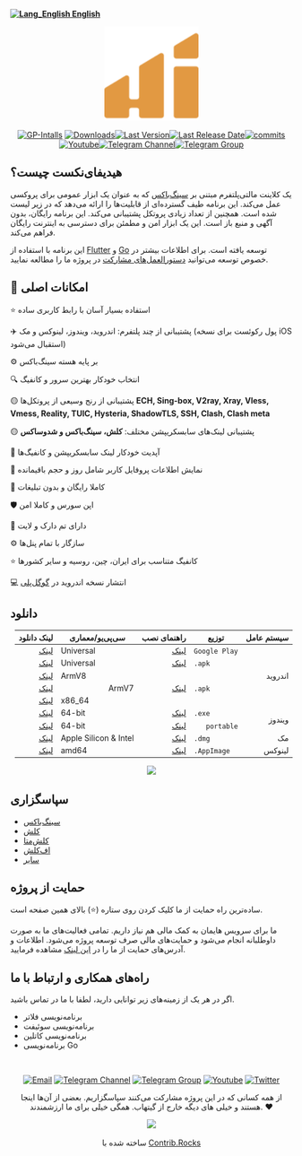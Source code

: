 <div align="left" markdown="1">

[**![Lang_English](https://user-images.githubusercontent.com/125398461/229074810-599bd7f9-0bc1-44a9-b76e-90bf7e182314.png) English**](README.md)&nbsp;&nbsp;&nbsp;&nbsp;&nbsp;&nbsp;&nbsp;&nbsp;&nbsp;&nbsp;

</div>

<p align="center"><img src="assets/images/logo.svg" width="168"/></p>

<div align="center">
   
   
[![GP-Intalls](https://img.shields.io/endpoint?color=green&logo=google-play&logoColor=green&url=https%3A%2F%2Fplay.cuzi.workers.dev%2Fplay%3Fi%3Dapp.hiddify.com%26l%3DGoogle%2520Play%26m%3D%24shortinstalls&style=flat-square)](https://play.google.com/store/apps/details?id=app.hiddify.com) [![Downloads](https://img.shields.io/github/downloads/hiddify/hiddify-next/total?style=flat-square&logo=github)](https://github.com/hiddify/hiddify-next/releases/)[![Last Version](https://img.shields.io/github/release/hiddify/hiddify-next/all.svg?style=flat-square)](https://github.com/hiddify/hiddify-next/)[![Last Release Date](https://img.shields.io/github/release-date/hiddify/hiddify-next.svg?style=flat-square)](https://github.com/hiddify/hiddify-next/)[![commits](https://img.shields.io/github/commit-activity/m/hiddify/hiddify-next?style=flat-square)](https://github.com/hiddify/hiddify-next/)
[![Youtube](https://img.shields.io/youtube/channel/views/UCxrmeMvVryNfB4XL35lXQNg?label=Youtube&style=flat-square&logo=youtube)](https://www.youtube.com/@hiddify)[![Telegram Channel](https://img.shields.io/endpoint?label=Channel&style=flat-square&url=https%3A%2F%2Ftg.sumanjay.workers.dev%2Fhiddify&color=blue)](https://telegram.dog/hiddify)[![Telegram Group](https://img.shields.io/endpoint?color=neon&label=Support%20Group&style=flat-square&url=https%3A%2F%2Ftg.sumanjay.workers.dev%2Fhiddify_board)](https://telegram.dog/hiddify_board)

</div>

## هیدیفای‌نکست چیست؟

یک کلاینت مالتی‌پلتفرم مبتنی بر [سینگ‌باکس](https://github.com/SagerNet/sing-box) که به عنوان یک ابزار عمومی برای پروکسی عمل می‌کند. این برنامه طیف گسترده‌ای از قابلیت‌ها را ارائه می‌دهد که در زیر لیست شده است. همچنین از تعداد زیادی پروتکل پشتیبانی می‌کند. این برنامه رایگان، بدون آگهی و منبع باز است. این یک ابزار امن و مطمئن برای دسترسی به اینترنت رایگان فراهم می‌کند.

این برنامه با استفاده از [Flutter](https://flutter.dev/) و [Go](https://go.dev/) توسعه یافته است. برای اطلاعات بیشتر در خصوص توسعه می‌توانید [دستورالعمل‌های مشارکت](https://github.com/hiddify/hiddify-next/blob/main/CONTRIBUTING.md) در پروژه ما را مطالعه نمایید.

## 🚀 امکانات اصلی

⭐ استفاده بسیار آسان با رابط کاربری ساده

✈️ پشتیبانی از چند پلتفرم: اندروید، ویندوز، لینوکس و مک (پول رکوئست برای نسخه iOS استقبال می‌شود)

⚙️ بر پایه هسته سینگ‌باکس

🔍 انتخاب خودکار بهترین سرور و کانفیگ

🟡 پشتیبانی از رنج وسیعی از پروتکل‌ها
**ECH, Sing-box, V2ray, Xray, Vless, Vmess, Reality, TUIC, Hysteria, ShadowTLS, SSH, Clash, Clash meta**

🟡 پشتیبانی لینک‌های سابسکریپشن‌ مختلف:
**کلش، سینگ‌باکس و شدوساکس**

🔄 آپدیت خودکار لینک سابسکریپشن و کانفیگ‌ها

🔎 نمایش اطلاعات پروفایل کاربر شامل روز و حجم باقیمانده

📱 کاملا رایگان و بدون تبلیغات

🛡 اپن سورس و کاملا امن

🌙 دارای تم دارک و لایت

⚙ سازگار با تمام پنل‌ها

⭐ کانفیگ متناسب برای ایران، چین، روسیه و‌ سایر کشورها

💻 انتشار نسخه اندروید در [گوگل‌پلی](https://play.google.com/store/apps/details?id=app.hiddify.com)

## دانلود
<div dir=rtl align=center>
<table >
    <thead>
        <tr>
            <th>سیستم عامل</th>
            <th>توزیع</th>
            <th>راهنمای نصب</th>
            <th>سی‌پی‌یو/معماری</th>
            <th>لینک دانلود</th>
        </tr>
    </thead>
    <tbody>
        <tr>
            <td rowspan=5>اندروید</td>
            <td><code>Google Play</code></td>
            <td><a href="https://github.com/hiddify/Hiddify-Server/wiki/Tutorial-for-HiddifyNext-app">لینک</a></td>
            <td dir=ltr>Universal</td>
            <td><a href="https://play.google.com/store/apps/details?id=app.hiddify.com">لینک</a></td>
        </tr>
        <tr>
            <td dir=ltr><code>.apk</code></td>
            <td><a href="https://github.com/hiddify/Hiddify-Server/wiki/Tutorial-for-HiddifyNext-app">لینک</a></td>
            <td dir=ltr>Universal</td>
            <td><a
                    href="https://github.com/hiddify/hiddify-next/releases/latest/download/hiddify-android-universal.apk">لینک</a>
            </td>
        </tr>
        <tr>
            <td dir=ltr rowspan=3><code>.apk</code></td>
            <td rowspan=3><a href="https://github.com/hiddify/Hiddify-Server/wiki/Tutorial-for-HiddifyNext-app">لینک</a>
            </td>
            <td dir=ltr>ArmV8</td>
            <td><a
                    href="https://github.com/hiddify/hiddify-next/releases/latest/download/hiddify-android-arm64.apk">لینک</a>
            </td>
        <tr>
            <td>ArmV7</td>
            <td><a
                    href="https://github.com/hiddify/hiddify-next/releases/latest/download/hiddify-android-arm7.apk">لینک</a>
            </td>
        </tr>
        <tr>
            <td dir=ltr>x86_64</td>
            <td><a
                    href="https://github.com/hiddify/hiddify-next/releases/latest/download/hiddify-android-x86_64.apk">لینک</a>
            </td>
        </tr>
        <tr>
            <td rowspan=2>ویندوز</td>
            <td dir=ltr><code>.exe</code></td>
            <td><a href="https://github.com/hiddify/Hiddify-Server/wiki/Tutorial-for-HiddifyNext-app">لینک</a></td>
            <td dir=ltr>64-bit</td>
            <td><a
                    href="https://github.com/hiddify/hiddify-next/releases/latest/download/hiddify-windows-x64-setup.zip">لینک</a>
            </td>
        </tr>
        <tr>
            <td><code>portable</code></td>
            <td><a href="https://github.com/hiddify/Hiddify-Server/wiki/Tutorial-for-HiddifyNext-app">لینک</a></td>
            <td dir=ltr>64-bit</td>
            <td><a
                    href="https://github.com/hiddify/hiddify-next/releases/latest/download/hiddify-windows-x64-portable.zip">لینک</a>
            </td>
        </tr>
        <tr>
            <td>مک</td>
            <td dir=ltr><code>.dmg</code></td>
            <td><a href="https://github.com/hiddify/Hiddify-Server/wiki/Tutorial-for-HiddifyNext-app">لینک</a></td>
            <td dir=ltr>Apple Silicon & Intel</td>
            <td><a
                    href="https://github.com/hiddify/hiddify-next/releases/latest/download/hiddify-macos-universal.zip">لینک</a>
            </td>
        </tr>
        <tr>
            <td>لینوکس</td>
            <td dir=ltr ><code>.AppImage</code></td>
            <td><a href="https://github.com/hiddify/Hiddify-Server/wiki/Tutorial-for-HiddifyNext-app">لینک</a></td>
            <td dir=ltr>amd64</td>
            <td><a
                    href="https://github.com/hiddify/hiddify-next/releases/latest/download/hiddify-linux-x64.zip">لینک</a>
            </td>
        </tr>
    </tbody>
</table>


 <a href="https://play.google.com/store/apps/details?id=app.hiddify.com"><img width=200 src="https://github.com/hiddify/hiddify-next/blob/main/docs/google-play-badge.png"></a>
</div>

## سپاسگزاری

- [سینگ‌باکس](https://github.com/SagerNet/sing-box)
- [کلش](https://github.com/Dreamacro/clash)
- [کلش‌متا](https://github.com/MetaCubeX/Clash.Meta)
- [اف‌کلش](https://github.com/Fclash/Fclash)
- [سایر](./pubspec.yaml)

## حمایت از پروژه

ساده‌ترین راه حمایت از ما کلیک کردن روی ستاره (⭐) بالای همین صفحه است.

ما برای سرویس هایمان به کمک مالی هم نیاز داریم. تمامی فعالیت‌های ما به صورت داوطلبانه انجام می‌شود و حمایت‌های مالی صرف توسعه پروژه می‌شود. اطلاعات و آدرس‌های حمایت‌ از ما را در [این لینک](https://github.com/hiddify/hiddify-server/wiki/support) مشاهده فرمایید.

## راه‌های همکاری و ارتباط با ما

اگر در هر یک از زمینه‌های زیر توانایی دارید، لطفا با ما در تماس باشید.

- برنامه‌نویسی فلاتر
- برنامه‌نویسی سوئیفت
- برنامه‌نویسی کاتلین
- برنامه‌نویسی Go

</br>
<div align=center>
    
[![Email](https://img.shields.io/badge/Email-contribute@hiddify.com-005FF9?style=flat-square&logo=mail.ru)](mailto:contribute@hiddify.com)
[![Telegram Channel](https://img.shields.io/endpoint?label=Channel&style=flat-square&url=https%3A%2F%2Ftg.sumanjay.workers.dev%2Fhiddify&color=blue)](https://telegram.dog/hiddify)
[![Telegram Group](https://img.shields.io/endpoint?color=neon&label=Support%20Group&style=flat-square&url=https%3A%2F%2Ftg.sumanjay.workers.dev%2Fhiddify_board)](https://telegram.dog/hiddify_board)
[![Youtube](https://img.shields.io/youtube/channel/views/UCxrmeMvVryNfB4XL35lXQNg?label=Youtube&style=flat-square&logo=youtube)](https://www.youtube.com/@hiddify)
[![Twitter](https://img.shields.io/twitter/follow/hiddify_com?color=%231DA1F2&logo=twitter&logoColor=1DA1F2&style=flat-square)](https://twitter.com/intent/follow?screen_name=hiddify_com)

 </div>
 
<p align=center>
 از همه کسانی که در این پروژه مشارکت می‌کنند سپاسگزاریم. بعضی از آن‌ها اینجا هستند و خیلی های دیگه خارج از گیتهاب. همگی خیلی برای ما ارزشمندند. ♥
 </p>
 
<p align=center> 
<a href="https://github.com/hiddify/hiddify-next/graphs/contributors">
  <img src="https://contrib.rocks/image?repo=hiddify/hiddify-next" />
</a>
</p>
<p align=center>
 ساخته شده با <a rel="" target="_blank" href="https://contrib.rocks">Contrib.Rocks</a> 
</p>
